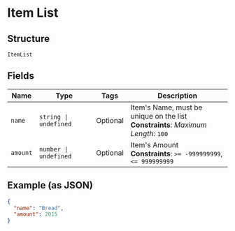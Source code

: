 
# Item List

## Structure

`ItemList`

## Fields

| Name | Type | Tags | Description |
|  --- | --- | --- | --- |
| `name` | `string \| undefined` | Optional | Item's Name, must be unique on the list<br>**Constraints**: *Maximum Length*: `100` |
| `amount` | `number \| undefined` | Optional | Item's Amount<br>**Constraints**: `>= -999999999`, `<= 999999999` |

## Example (as JSON)

```json
{
  "name": "Bread",
  "amount": 2015
}
```

